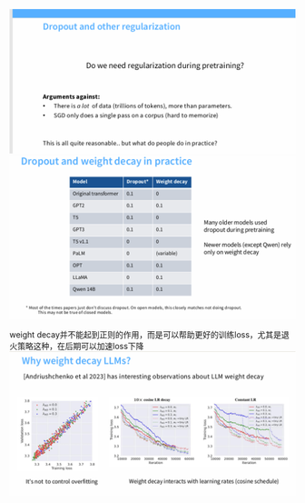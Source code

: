![alt text](16ea9876-6e71-4003-ab78-bbe792091146.png)
![alt text](baaae432-38ee-4598-9dd1-aa9761762243.png)

weight decay并不能起到正则的作用，而是可以帮助更好的训练loss，尤其是退火策略这种，在后期可以加速loss下降
![alt text](88f8eda8-4e67-4dac-9fb3-933aaf45ecbf.png)